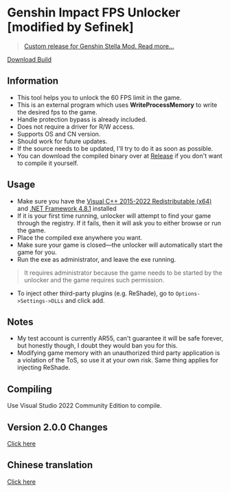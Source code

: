 # Genshin Impact FPS Unlocker [modified by Sefinek]
> [Custom release for Genshin Stella Mod. Read more...](https://sefinek.net/genshin-impact-reshade)

[Download Build](https://nightly.link/pycabbage/genshin-fps-unlock/workflows/msbuild/ci/genshin-fps-unlock.zip)

## Information

- This tool helps you to unlock the 60 FPS limit in the game.
- This is an external program which uses **WriteProcessMemory** to write the desired fps to the game.
- Handle protection bypass is already included.
- Does not require a driver for R/W access.
- Supports OS and CN version.
- Should work for future updates.
- If the source needs to be updated, I'll try to do it as soon as possible.
- You can download the compiled binary over at [Release](https://github.com/sefinek24/genshin-fps-unlock/releases) if you don't want to compile it yourself.

## Usage
- Make sure you have the [Visual C++ 2015-2022 Redistributable (x64)](https://aka.ms/vs/17/release/vc_redist.x64.exe) and [.NET Framework 4.8.1](https://dotnet.microsoft.com/en-us/download/dotnet-framework/net481) installed
- If it is your first time running, unlocker will attempt to find your game through the registry. If it fails, then it will ask you to either browse or run the game.
- Place the compiled exe anywhere you want.
- Make sure your game is closed—the unlocker will automatically start the game for you.
- Run the exe as administrator, and leave the exe running.

> It requires administrator because the game needs to be started by the unlocker and the game requires such permission.

- To inject other third-party plugins (e.g. ReShade), go to `Options->Settings->DLLs` and click add.

## Notes

- My test account is currently AR55, can't guarantee it will be safe forever, but honestly though, I doubt they would ban you for this.
- Modifying game memory with an unauthorized third party application is a violation of the ToS, so use it at your own risk. Same thing applies for injecting ReShade.

## Compiling

Use Visual Studio 2022 Community Edition to compile.

## Version 2.0.0 Changes

[Click here](https://github.com/34736384/genshin-fps-unlock#version-200-changes)

## Chinese translation

[Click here](https://github.com/34736384/genshin-fps-unlock#%E5%8E%9F%E7%A5%9E%E8%A7%A3%E9%94%81fps%E9%99%90%E5%88%B6)
